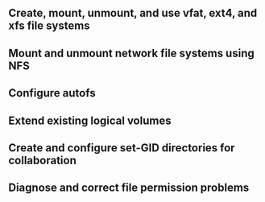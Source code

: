 ## Create, mount, unmount, and use vfat, ext4, and xfs file systems

## Mount and unmount network file systems using NFS

## Configure autofs

## Extend existing logical volumes

## Create and configure set-GID directories for collaboration

## Diagnose and correct file permission problems
